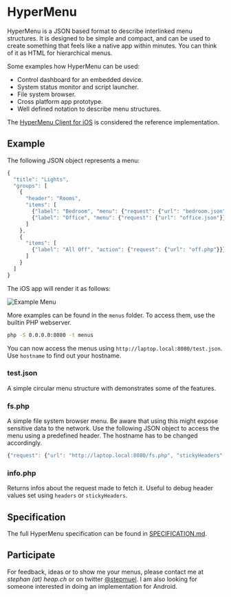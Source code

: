 # HyperMenu

HyperMenu is a JSON based format to describe interlinked menu structures. It is designed to be simple and compact, and can be used to create something that feels like a native app within minutes. You can think of it as HTML for hierarchical menus.

Some examples how HyperMenu can be used:

* Control dashboard for an embedded device.
* System status monitor and script launcher.
* File system browser.
* Cross platform app prototype.
* Well defined notation to describe menu structures.

The [HyperMenu Client for iOS](http://hypermenu.heap.ch/) is considered the reference implementation.

## Example

The following JSON object represents a menu:

```js
{
  "title": "Lights",
  "groups": [
    {
      "header": "Rooms",
      "items": [
        {"label": "Bedroom", "menu": {"request": {"url": "bedroom.json"}}},
        {"label": "Office", "menu": {"request": {"url": "office.json"}}}
      ]
    },
    {
      "items": [
        {"label": "All Off", "action": {"request": {"url": "off.php"}}}
      ]
    }
  ]
}
```

The iOS app will render it as follows:

![Example Menu](http://hypermenu.heap.ch/assets/example.png)

More examples can be found in the `menus` folder. To access them, use the builtin PHP webserver.

```sh
php -S 0.0.0.0:8080 -t menus
```

You can now access the menus using `http://laptop.local:8080/test.json`. Use `hostname` to find out your hostname.

### test.json

A simple circular menu structure with demonstrates some of the features.

### fs.php

A simple file system browser menu. Be aware that using this might expose sensitive data to the network. Use the following JSON object to access the menu using a predefined header. The hostname has to be changed accordingly.

```js
{"request": {"url": "http://laptop.local:8080/fs.php", "stickyHeaders": {"Authorization": "Bearer 106842b48d349a7f"}}}
```

### info.php

Returns infos about the request made to fetch it. Useful to debug header values set using `headers` or `stickyHeaders`.

## Specification

The full HyperMenu specification can be found in [SPECIFICATION.md](https://github.com/stepmuel/hypermenu/blob/master/SPECIFICATION.md).

## Participate

For feedback, ideas or to show me your menus, please contact me at *stephan (at) heap.ch* or on twitter [@stepmuel](https://twitter.com/stepmuel). I am also looking for someone interested in doing an implementation for Android.
